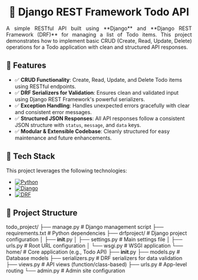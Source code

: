 <h1 align="center">📝 Django REST Framework Todo API</h1>

<div align="justify">
A simple RESTful API built using **Django** and **Django REST Framework (DRF)** for managing a list of Todo items.  
This project demonstrates how to implement basic CRUD (Create, Read, Update, Delete) operations for a Todo application with clean and structured API responses.
</div>

## 🚀 Features

- ✅ **CRUD Functionality**: Create, Read, Update, and Delete Todo items using RESTful endpoints.
- ✅ **DRF Serializers for Validation**: Ensures clean and validated input using Django REST Framework's powerful serializers.
- ✅ **Exception Handling**: Handles unexpected errors gracefully with clear and consistent error messages.
- ✅ **Structured JSON Responses**: All API responses follow a consistent JSON structure with `status`, `message`, and `data` keys.
- ✅ **Modular & Extensible Codebase**: Cleanly structured for easy maintenance and future enhancements.


## 🧱 Tech Stack
This project leverages the following technologies:

- [![Python](https://img.shields.io/badge/Python-3.10.9%2B-blue?logo=python)](https://www.python.org/)
- [![Django](https://img.shields.io/badge/Django-5.2.4%2B-green?logo=django)](https://www.djangoproject.com/)
- [![DRF](https://img.shields.io/badge/DRF-3.16.0-red?logo=django)](https://www.django-rest-framework.org/)


## 📂 Project Structure

todo_project/
├── manage.py               # Django management script
├── requirements.txt        # Python dependencies
├── drfproject/             # Django project configuration
│   ├── __init__.py
│   ├── settings.py         # Main settings file
│   ├── urls.py             # Root URL configuration
│   └── wsgi.py             # WSGI application
└── home/                   # Core application (e.g., Todo API)
    ├── __init__.py
    ├── models.py           # Database models
    ├── serializers.py      # DRF serializers for data validation
    ├── views.py            # API views (function/class-based)
    ├── urls.py             # App-level routing
    └── admin.py            # Admin site configuration









